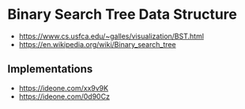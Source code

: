 # Binary Search Tree Data Structure

* https://www.cs.usfca.edu/~galles/visualization/BST.html
* https://en.wikipedia.org/wiki/Binary_search_tree

## Implementations

* https://ideone.com/xx9v9K
* https://ideone.com/0d90Cz
